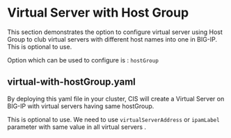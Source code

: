 # Virtual Server with Host Group

This section demonstrates the option to configure virtual server using Host Group to club virtual servers with different host names into one in BIG-IP. 
This is optional to use.


Option which can be used to configure is :
    `hostGroup`

## virtual-with-hostGroup.yaml

By deploying this yaml file in your cluster, CIS will create a Virtual Server on BIG-IP with virtual servers having same hostGroup.

This is optional to use. We need to use `virtualServerAddress` or `ipamLabel` parameter with same value in all virtual servers .